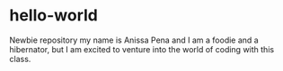 # hello-world
Newbie repository
my name is Anissa Pena and I am a foodie and a hibernator, but I am excited to venture into the world of coding with this class.
